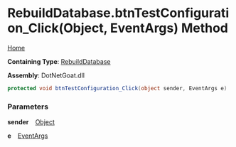 # RebuildDatabase\.btnTestConfiguration\_Click\(Object, EventArgs\) Method

[Home](../../../../../README.md)

**Containing Type**: [RebuildDatabase](../README.md)

**Assembly**: DotNetGoat\.dll

```csharp
protected void btnTestConfiguration_Click(object sender, EventArgs e)
```

### Parameters

**sender** &ensp; [Object](https://docs.microsoft.com/en-us/dotnet/api/system.object)

**e** &ensp; [EventArgs](https://docs.microsoft.com/en-us/dotnet/api/system.eventargs)